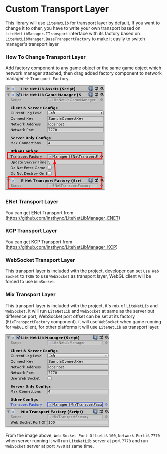# Custom Transport Layer

This library will use `LiteNetLib` for transport layer by default, If you want to change it to other, you have to write your own transport based on `LiteNetLibManager.ITransport` interface with its factory based on `LiteNetLibManager.BaseTransportFactory` to make it easily to switch manager's transport layer

### How To Change Transport Layer

Add factory component to any game object or the same game object which network manager attached, then drag added factory component to network manager -> `Transport Factory`.

![Change Transport](../images/change_transport.png)

### ENet Transport Layer

You can get ENet Transport from (https://github.com/insthync/LiteNetLibManager_ENET)

### KCP Transport Layer

You can get KCP Transport from (https://github.com/insthync/LiteNetLibManager_KCP)

### WebSocket Transport Layer

This transport layer is included with the project, developer can set `Use Web Socket` to `TRUE` to use `WebSocket` as transport layer, WebGL client will be forced to use `WebSocket`.

### Mix Transport Layer

This transport layer is included with the project, it's mix of `LiteNetLib` and `WebSocket`. it will run `LiteNetLib` and `WebSocket` at same as the server but difference port, WebSocket port offset can be set at its factory (`MixTransportFactory` component). it will use `WebSocket` when game running for `WebGL` client, for other platforms it will use `LiteNetLib` as transport layer.

![Mix Transport Configs](../images/mix_transport_configs.png)

From the image above, `Web Socket Port Offset` is `100`, `Network Port` is `7770` when server running it will run `LiteNetLib` server at port `7770` and run `WebSocket` server at port `7870` at same time.